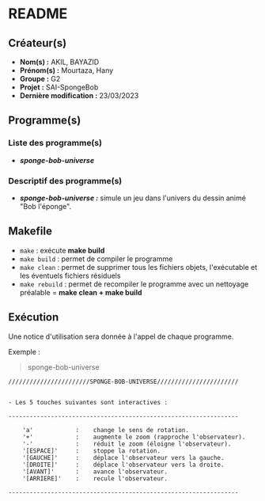 # README

## Créateur(s)

- **Nom(s) :** AKIL, BAYAZID
- **Prénom(s) :** Mourtaza, Hany
- **Groupe :** G2
- **Projet :** SAI-SpongeBob
- **Dernière modification :** 23/03/2023

## Programme(s)

### Liste des programme(s)

- ***sponge-bob-universe***

### Descriptif des programme(s)

- ***sponge-bob-universe :*** simule un jeu dans l'univers du dessin animé "Bob l'éponge".

## Makefile

- `make` : exécute **make build**
- `make build` : permet de compiler le programme
- `make clean` : permet de supprimer tous les fichiers objets, l'exécutable et les éventuels fichiers résiduels
- `make rebuild` : permet de recompiler le programme avec un nettoyage préalable = **make clean + make build**

## Exécution

Une notice d'utilisation sera donnée à l'appel de chaque programme.

Exemple :

  > sponge-bob-universe

    ///////////////////////SPONGE-BOB-UNIVERSE///////////////////////


    - Les 5 touches suivantes sont interactives :

    -----------------------------------------------------------------

        'a'            :    change le sens de rotation.
        '+'            :    augmente le zoom (rapproche l'observateur).
        '-'            :    réduit le zoom (éloigne l'observateur).
        '[ESPACE]'     :    stoppe la rotation.
        '[GAUCHE]'     :    déplace l'observateur vers la gauche.
        '[DROITE]'     :    déplace l'observateur vers la droite.
        '[AVANT]'      :    avance l'observateur.
        '[ARRIERE]'    :    recule l'observateur.

    -----------------------------------------------------------------
